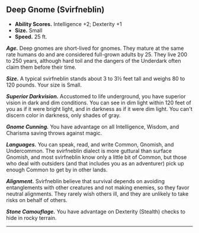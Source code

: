 ﻿## Deep Gnome (Svirfneblin)

- **Ability Scores.** Intelligence +2; Dexterity +1
- **Size.** Small
- **Speed.** 25 ft.

***Age.*** Deep gnomes are short-lived for gnomes. They mature at the same rate humans do and are considered full-grown adults by 25. They live 200 to 250 years, although hard toil and the dangers of the Underdark often claim them before their time.

***Size.*** A typical svirfneblin stands about 3 to 3½ feet tall and weighs 80 to 120 pounds. Your size is Small.

***Superior Darkvision.*** Accustomed to life underground, you have superior vision in dark and dim conditions. You can see in dim light within 120 feet of you as if it were bright light, and in darkness as if it were dim light. You can't discern color in darkness, only shades of gray.

***Gnome Cunning.*** You have advantage on all Intelligence, Wisdom, and Charisma saving throws against magic.

***Languages.*** You can speak, read, and write Common, Gnomish, and Undercommon. The svirfneblin dialect is more guttural than surface Gnomish, and most svirfneblin know only a little bit of Common, but those who deal with outsiders (and that includes you as an adventurer) pick up enough Common to get by in other lands.

***Alignment.*** Svirfneblin believe that survival depends on avoiding entanglements with other creatures and not making enemies, so they favor neutral alignments. They rarely wish others ill, and they are unlikely to take risks on behalf of others.

***Stone Camouflage.*** You have advantage on Dexterity (Stealth) checks to hide in rocky terrain.

---


